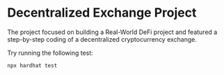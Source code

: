 # Decentralized Exchange Project

The project focused on building a Real-World DeFi project and featured a step-by-step coding of a decentralized cryptocurrency exchange. 

Try running the following test:

```shell
npx hardhat test
```
